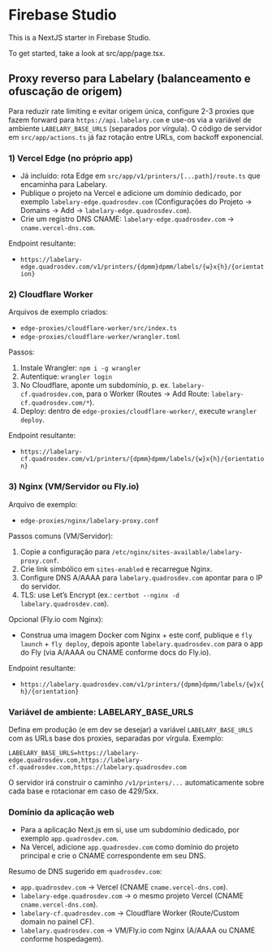 # Firebase Studio

This is a NextJS starter in Firebase Studio.

To get started, take a look at src/app/page.tsx.

## Proxy reverso para Labelary (balanceamento e ofuscação de origem)

Para reduzir rate limiting e evitar origem única, configure 2-3 proxies que fazem forward para `https://api.labelary.com` e use-os via a variável de ambiente `LABELARY_BASE_URLS` (separados por vírgula). O código de servidor em `src/app/actions.ts` já faz rotação entre URLs, com backoff exponencial.

### 1) Vercel Edge (no próprio app)

- Já incluído: rota Edge em `src/app/v1/printers/[...path]/route.ts` que encaminha para Labelary.
- Publique o projeto na Vercel e adicione um domínio dedicado, por exemplo `labelary-edge.quadrosdev.com` (Configurações do Projeto → Domains → Add → `labelary-edge.quadrosdev.com`).
- Crie um registro DNS CNAME: `labelary-edge.quadrosdev.com` → `cname.vercel-dns.com`.

Endpoint resultante:
- `https://labelary-edge.quadrosdev.com/v1/printers/{dpmm}dpmm/labels/{w}x{h}/{orientation}`

### 2) Cloudflare Worker

Arquivos de exemplo criados:
- `edge-proxies/cloudflare-worker/src/index.ts`
- `edge-proxies/cloudflare-worker/wrangler.toml`

Passos:
1. Instale Wrangler: `npm i -g wrangler`
2. Autentique: `wrangler login`
3. No Cloudflare, aponte um subdomínio, p. ex. `labelary-cf.quadrosdev.com`, para o Worker (Routes → Add Route: `labelary-cf.quadrosdev.com/*`).
4. Deploy: dentro de `edge-proxies/cloudflare-worker/`, execute `wrangler deploy`.

Endpoint resultante:
- `https://labelary-cf.quadrosdev.com/v1/printers/{dpmm}dpmm/labels/{w}x{h}/{orientation}`

### 3) Nginx (VM/Servidor ou Fly.io)

Arquivo de exemplo:
- `edge-proxies/nginx/labelary-proxy.conf`

Passos comuns (VM/Servidor):
1. Copie a configuração para `/etc/nginx/sites-available/labelary-proxy.conf`.
2. Crie link simbólico em `sites-enabled` e recarregue Nginx.
3. Configure DNS A/AAAA para `labelary.quadrosdev.com` apontar para o IP do servidor.
4. TLS: use Let’s Encrypt (ex.: `certbot --nginx -d labelary.quadrosdev.com`).

Opcional (Fly.io com Nginx):
- Construa uma imagem Docker com Nginx + este conf, publique e `fly launch` + `fly deploy`, depois aponte `labelary.quadrosdev.com` para o app do Fly (via A/AAAA ou CNAME conforme docs do Fly.io).

Endpoint resultante:
- `https://labelary.quadrosdev.com/v1/printers/{dpmm}dpmm/labels/{w}x{h}/{orientation}`

### Variável de ambiente: LABELARY_BASE_URLS

Defina em produção (e em dev se desejar) a variável `LABELARY_BASE_URLS` com as URLs base dos proxies, separadas por vírgula. Exemplo:

```
LABELARY_BASE_URLS=https://labelary-edge.quadrosdev.com,https://labelary-cf.quadrosdev.com,https://labelary.quadrosdev.com
```

O servidor irá construir o caminho `/v1/printers/...` automaticamente sobre cada base e rotacionar em caso de 429/5xx.

### Domínio da aplicação web

- Para a aplicação Next.js em si, use um subdomínio dedicado, por exemplo `app.quadrosdev.com`.
- Na Vercel, adicione `app.quadrosdev.com` como domínio do projeto principal e crie o CNAME correspondente em seu DNS.

Resumo de DNS sugerido em `quadrosdev.com`:
- `app.quadrosdev.com` → Vercel (CNAME `cname.vercel-dns.com`).
- `labelary-edge.quadrosdev.com` → o mesmo projeto Vercel (CNAME `cname.vercel-dns.com`).
- `labelary-cf.quadrosdev.com` → Cloudflare Worker (Route/Custom domain no painel CF).
- `labelary.quadrosdev.com` → VM/Fly.io com Nginx (A/AAAA ou CNAME conforme hospedagem).

